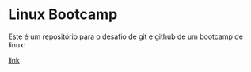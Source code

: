 # Linux BootcampEste é um repositório para o desafio de git e github de um bootcamp de linux:[link](https://web.dio.me/lab/criando-seu-primeiro-repositorio-no-github-para-compartilhar-seu-progresso/learning/a1134ba9-3c54-4650-a24a-6964a182d919)